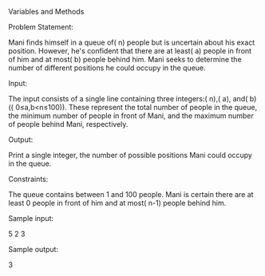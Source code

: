 Variables and Methods

Problem Statement:

Mani finds himself in a queue of( n) people but is uncertain about his exact position. However, he's confident that there are at least( a) people in front of him and at most( b) people behind him. Mani seeks to determine the number of different positions he could occupy in the queue.


Input:

The input consists of a single line containing three integers:( n),( a), and( b) (( 0≤a,b<n≤100)). These represent the total number of people in the queue, the minimum number of people in front of Mani, and the maximum number of people behind Mani, respectively.

Output:

Print a single integer, the number of possible positions Mani could occupy in the queue.

Constraints:

The queue contains between 1 and 100 people.
Mani is certain there are at least 0 people in front of him and at most( n-1) people behind him.

Sample input:

5 2 3

Sample output:

3
